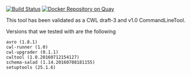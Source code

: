 [![Build Status](https://travis-ci.org/CancerCollaboratory/dockstore-tool-liftover.svg)](https://travis-ci.org/CancerCollaboratory/dockstore-tool-liftover)
[![Docker Repository on Quay](https://quay.io/repository/cancercollaboratory/dockstore-tool-liftover/status "Docker Repository on Quay")](https://quay.io/repository/cancercollaboratory/dockstore-tool-liftover)

This tool has been validated as a CWL draft-3 and v1.0 CommandLineTool. 

Versions that we tested with are the following 
```
avro (1.8.1)
cwl-runner (1.0)
cwl-upgrader (0.1.1)
cwltool (1.0.20160712154127)
schema-salad (1.14.20160708181155)
setuptools (25.1.6)
```
